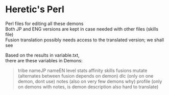 # Heretic's Perl

Perl files for editing all these demons  
Both JP and ENG versions are kept in case needed with other files (skills file)  
Fusion translation possibly needs access to the translated version; we shall see  
  
Based on the results in variable.txt,  
there are these variables in Demons:  
>tribe
>nameJP
>nameEN
>level
>stats
>affinity
>skills
>fusions
>mutate (alternates between fusion depends on demon)
>dlc (only on one demon, dont use)
>notes (also on very few demons why)
>profile (only on demons with notes, is demon description also hard to translate)